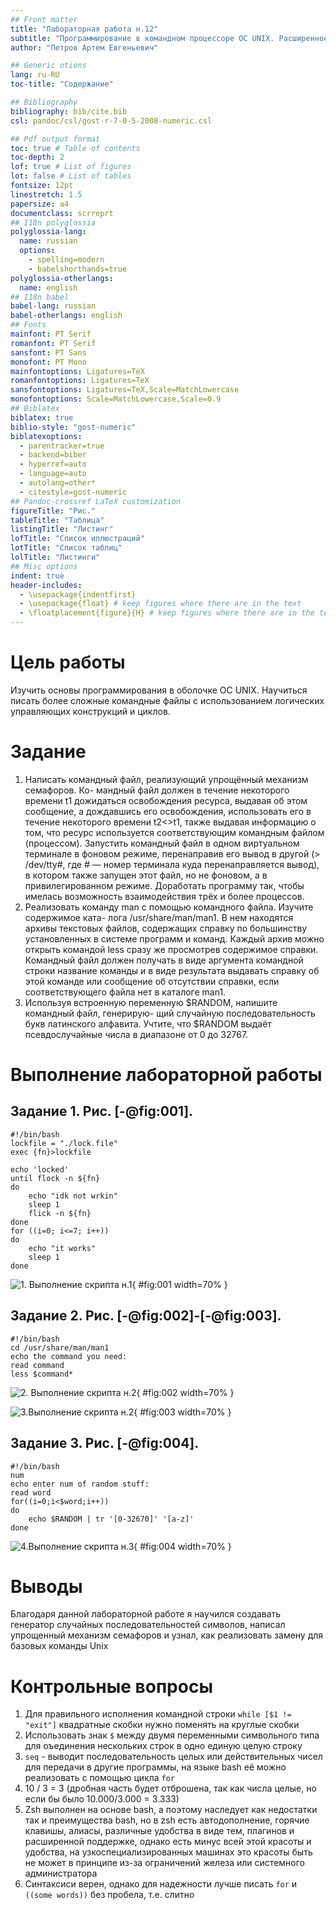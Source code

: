 ```yaml
---
## Front matter
title: "Лабораторная работа н.12"
subtitle: "Программирование в командном процессоре ОС UNIX. Расширенное программирование"
author: "Петров Артем Евгеньевич"

## Generic otions
lang: ru-RU
toc-title: "Содержание"

## Bibliography
bibliography: bib/cite.bib
csl: pandoc/csl/gost-r-7-0-5-2008-numeric.csl

## Pdf output format
toc: true # Table of contents
toc-depth: 2
lof: true # List of figures
lot: false # List of tables
fontsize: 12pt
linestretch: 1.5
papersize: a4
documentclass: scrreprt
## I18n polyglossia
polyglossia-lang:
  name: russian
  options:
	- spelling=modern
	- babelshorthands=true
polyglossia-otherlangs:
  name: english
## I18n babel
babel-lang: russian
babel-otherlangs: english
## Fonts
mainfont: PT Serif
romanfont: PT Serif
sansfont: PT Sans
monofont: PT Mono
mainfontoptions: Ligatures=TeX
romanfontoptions: Ligatures=TeX
sansfontoptions: Ligatures=TeX,Scale=MatchLowercase
monofontoptions: Scale=MatchLowercase,Scale=0.9
## Biblatex
biblatex: true
biblio-style: "gost-numeric"
biblatexoptions:
  - parentracker=true
  - backend=biber
  - hyperref=auto
  - language=auto
  - autolang=other*
  - citestyle=gost-numeric
## Pandoc-crossref LaTeX customization
figureTitle: "Рис."
tableTitle: "Таблица"
listingTitle: "Листинг"
lofTitle: "Список иллюстраций"
lotTitle: "Список таблиц"
lolTitle: "Листинги"
## Misc options
indent: true
header-includes:
  - \usepackage{indentfirst}
  - \usepackage{float} # keep figures where there are in the text
  - \floatplacement{figure}{H} # keep figures where there are in the text
---
```


# Цель работы

Изучить основы программирования в оболочке ОС UNIX. Научиться писать более
сложные командные файлы с использованием логических управляющих конструкций
и циклов.

# Задание

1. Написать командный файл, реализующий упрощённый механизм семафоров. Ко-
мандный файл должен в течение некоторого времени t1 дожидаться освобождения
ресурса, выдавая об этом сообщение, а дождавшись его освобождения, использовать
его в течение некоторого времени t2<>t1, также выдавая информацию о том, что
ресурс используется соответствующим командным файлом (процессом). Запустить
командный файл в одном виртуальном терминале в фоновом режиме, перенаправив
его вывод в другой (> /dev/tty#, где # — номер терминала куда перенаправляется
вывод), в котором также запущен этот файл, но не фоновом, а в привилегированном
режиме. Доработать программу так, чтобы имелась возможность взаимодействия трёх
и более процессов.
2. Реализовать команду man с помощью командного файла. Изучите содержимое ката-
лога /usr/share/man/man1. В нем находятся архивы текстовых файлов, содержащих
справку по большинству установленных в системе программ и команд. Каждый архив
можно открыть командой less сразу же просмотрев содержимое справки. Командный
файл должен получать в виде аргумента командной строки название команды и в виде
результата выдавать справку об этой команде или сообщение об отсутствии справки,
если соответствующего файла нет в каталоге man1.
3. Используя встроенную переменную $RANDOM, напишите командный файл, генерирую-
щий случайную последовательность букв латинского алфавита. Учтите, что $RANDOM
выдаёт псевдослучайные числа в диапазоне от 0 до 32767.


# Выполнение лабораторной работы

## Задание 1. Рис. [-@fig:001].

``` 
#!/bin/bash
lockfile = "./lock.file"
exec {fn}>lockfile

echo 'locked'
until flock -n ${fn}
do
    echo "idk not wrkin"
    sleep 1
    flick -n ${fn}
done
for ((i=0; i<=7; i++))
do
    echo "it works"
    sleep 1
done
``` 

![1. Выполнение скрипта н.1](image/1.png){ #fig:001 width=70% }

## Задание 2. Рис. [-@fig:002]-[-@fig:003].

```
#!/bin/bash
cd /usr/share/man/man1
echo the command you need:
read command
less $command*
``` 

![2. Выполнение скрипта н.2](image/2.png){ #fig:002 width=70% }

![3.Выполнение скрипта н.2](image/3.png){ #fig:003 width=70% }

## Задание 3. Рис. [-@fig:004].

```
#!/bin/bash
num
echo enter num of random stuff:
read word
for((i=0;i<$word;i++))
do
    echo $RANDOM | tr '[0-32670]' '[a-z]'
done 
``` 
![4.Выполнение скрипта н.3](image/4.png){ #fig:004 width=70% }

# Выводы

Благодаря данной лабораторной работе я научился создавать генератор случайных последовательностей символов, написал упрощенный механизм семафоров и узнал, как реализовать замену для базовых команды Unix

# Контрольные вопросы 

1. Для правильного исполнения командной строки `while [$1 != "exit"]` квадратные скобки нужно поменять на круглые скобки
2. Использовать знак `$` между двумя переменными символьного типа для оъединения нескольких строк в одно единую целую строку 
3. `seq` - выводит последовательность целых или действительных чисел для передачи в другие программы, на языке bash её можно реализовать с помощью цикла `for`
4. 10 / 3 = 3 (дробная часть будет отброшена, так как числа целые, но если бы было 10.000/3.000 = 3.333)
5. Zsh выполнен на основе bash, а поэтому наследует как недостатки так и преимущества bash, но  в zsh есть автодополнение, горячие клавишы, алиасы, различные удобства в виде тем, плагинов и расширенной поддержке, однако есть минус всей этой красоты и удобства, на узкоспециализированных машинах это красоты быть не может в принципе из-за ограничений железа или системного администратора
6. Синтаксиси верен, однако для надежности лучше писать `for` и `((some words))` без пробела, т.е. слитно